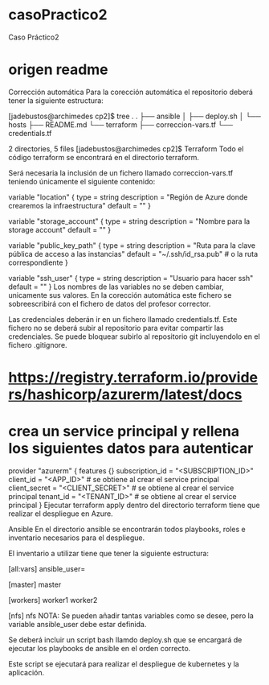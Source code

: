 # casoPractico2
Caso Práctico2




# origen readme
Corrección automática
Para la corección automática el repositorio deberá tener la siguiente estructura:

[jadebustos@archimedes cp2]$ tree .
.
├── ansible
│   ├── deploy.sh
│   └── hosts
├── README.md
└── terraform
    ├── correccion-vars.tf
    └── credentials.tf

2 directories, 5 files
[jadebustos@archimedes cp2]$
Terraform
Todo el código terraform se encontrará en el directorio terraform.

Será necesaria la inclusión de un fichero llamado correccion-vars.tf teniendo únicamente el siguiente contenido:

variable "location" {
  type = string
  description = "Región de Azure donde crearemos la infraestructura"
  default = "<YOUR REGION>" 
}

variable "storage_account" {
  type = string
  description = "Nombre para la storage account"
  default = "<STORAGE ACCOUNT NAME>"
}

variable "public_key_path" {
  type = string
  description = "Ruta para la clave pública de acceso a las instancias"
  default = "~/.ssh/id_rsa.pub" # o la ruta correspondiente
}

variable "ssh_user" {
  type = string
  description = "Usuario para hacer ssh"
  default = "<SSH USER>"
}
Los nombres de las variables no se deben cambiar, unicamente sus valores. En la corección automática este fichero se sobreescribirá con el fichero de datos del profesor corrector.

Las credenciales deberán ir en un fichero llamado credentials.tf. Este fichero no se deberá subir al repositorio para evitar compartir las credenciales. Se puede bloquear subirlo al repositorio git incluyendolo en el fichero .gitignore.

# https://registry.terraform.io/providers/hashicorp/azurerm/latest/docs
# crea un service principal y rellena los siguientes datos para autenticar
provider "azurerm" {
  features {}
  subscription_id = "<SUBSCRIPTION_ID>"
  client_id       = "<APP_ID>"         # se obtiene al crear el service principal
  client_secret   = "<CLIENT_SECRET>"  # se obtiene al crear el service principal
  tenant_id       = "<TENANT_ID>"      # se obtiene al crear el service principal
}
Ejecutar terraform apply dentro del directorio terraform tiene que realizar el despliegue en Azure.

Ansible
En el directorio ansible se encontrarán todos playbooks, roles e inventario necesarios para el despliegue.

El inventario a utilizar tiene que tener la siguiente estructura:

[all:vars]
ansible_user=<YOUR ANSIBLE USER>

[master]
master

[workers]
worker1
worker2

[nfs]
nfs
NOTA: Se pueden añadir tantas variables como se desee, pero la variable ansible_user debe estar definida.

Se deberá incluir un script bash llamdo deploy.sh que se encargará de ejecutar los playbooks de ansible en el orden correcto.

Este script se ejecutará para realizar el despliegue de kubernetes y la aplicación.
